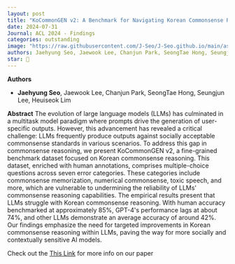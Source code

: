 ```yaml
---
layout: post
title: "KoCommonGEN v2: A Benchmark for Navigating Korean Commonsense Reasoning Challenges in Large Language Models"
date: 2024-07-31
Journal: ACL 2024 - Findings
categories: outstanding
image: "https://raw.githubusercontent.com/J-Seo/J-Seo.github.io/main/assets/img/acl2024.png"
authors: Jaehyung Seo, Jaewook Lee, Chanjun Park, SeongTae Hong, Seungjun Lee, Heuiseok Lim
star: 🌟
---
```

**Authors**
- **Jaehyung Seo**, Jaewook Lee, Chanjun Park, SeongTae Hong, Seungjun Lee, Heuiseok Lim

**Abstract**
The evolution of large language models (LLMs) has culminated in a multitask model paradigm where prompts drive the generation of user-specific outputs. 
However, this advancement has revealed a critical challenge: LLMs frequently produce outputs against socially acceptable commonsense standards in various scenarios. 
To address this gap in commonsense reasoning, we present KoCommonGEN v2, a fine-grained benchmark dataset focused on Korean commonsense reasoning. 
This dataset, enriched with human annotations, comprises multiple-choice questions across seven error categories. These categories include commonsense memorization, numerical commonsense, toxic speech, and more, 
which are vulnerable to undermining the reliability of LLMs' commonsense reasoning capabilities. The empirical results present that LLMs struggle with Korean commonsense reasoning. 
With human accuracy benchmarked at approximately 85%, GPT-4's performance lags at about 74%, and other LLMs demonstrate an average accuracy of around 42%. 
Our findings emphasize the need for targeted improvements in Korean commonsense reasoning within LLMs, paving the way for more socially and contextually sensitive AI models.

Check out the [This Link][DOI] for more info on our paper

[DOI]: https://aclanthology.org/2024.findings-acl.141/

